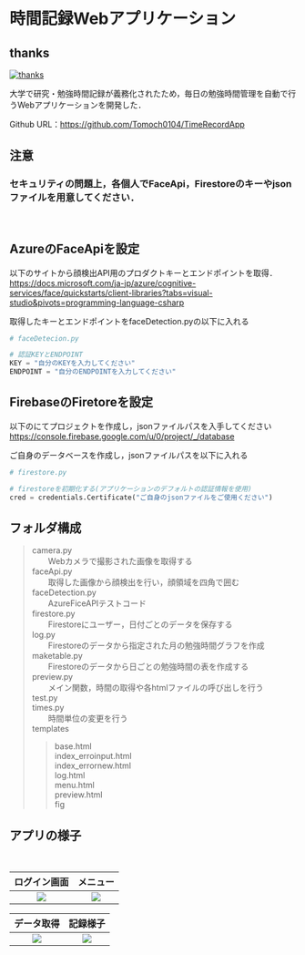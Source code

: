 # 時間記録Webアプリケーション

## thanks
[![thanks](https://thankyouoss.herokuapp.com/thank/Tomoch0104/TimeRecordApp.svg)](https://thankyouoss.herokuapp.com/thank/Tomoch0104/TimeRecordApp.svg)

大学で研究・勉強時間記録が義務化されたため，毎日の勉強時間管理を自動で行うWebアプリケーションを開発した．

Github URL：https://github.com/Tomoch0104/TimeRecordApp

## 注意
<h3>
セキュリティの問題上，各個人でFaceApi，Firestoreのキーやjsonファイルを用意してください．
</h3>
<br>

## AzureのFaceApiを設定
以下のサイトから顔検出API用のプロダクトキーとエンドポイントを取得．<br>
https://docs.microsoft.com/ja-jp/azure/cognitive-services/face/quickstarts/client-libraries?tabs=visual-studio&pivots=programming-language-csharp

取得したキーとエンドポイントをfaceDetection.pyの以下に入れる

```python
# faceDetecion.py

# 認証KEYとENDPOINT
KEY = "自分のKEYを入力してください"
ENDPOINT = "自分のENDPOINTを入力してください"

```

## FirebaseのFiretoreを設定
以下のにてプロジェクトを作成し，jsonファイルパスを入手してください<br>
https://console.firebase.google.com/u/0/project/_/database

ご自身のデータベースを作成し，jsonファイルパスを以下に入れる
```python
# firestore.py

# firestoreを初期化する(アプリケーションのデフォルトの認証情報を使用)
cred = credentials.Certificate("ご自身のjsonファイルをご使用ください")
```

## フォルダ構成
> camera.py<br>
> 　　Webカメラで撮影された画像を取得する <br>
> faceApi.py<br>
> 　　取得した画像から顔検出を行い，顔領域を四角で囲む<br>
> faceDetection.py<br>
> 　　AzureFiceAPIテストコード<br>
> firestore.py<br>
> 　　Firestoreにユーザー，日付ごとのデータを保存する<br>
> log.py<br>
> 　　Firestoreのデータから指定された月の勉強時間グラフを作成<br>
> maketable.py<br>
> 　　Firestoreのデータから日ごとの勉強時間の表を作成する<br>
> preview.py<br>
> 　　メイン関数，時間の取得や各htmlファイルの呼び出しを行う<br>
> test.py<br>
> times.py<br>
> 　　時間単位の変更を行う<br>
> templates<br>
> > base.html<br>
> > index_erroinput.html<br>
> > index_errornew.html<br>
> > log.html<br>
> > menu.html<br>
> > preview.html<br>
> > fig


## アプリの様子

<br>

|**ログイン画面**|**メニュー**|
|:---:|:---:|
|<img src="./image/loginform.png">|<img src="./image/menu.png">|


|**データ取得**|**記録様子**|
|:---:|:---:|
|<img src="./image/checkdata.png">|<img src="./image/preview.png">|
